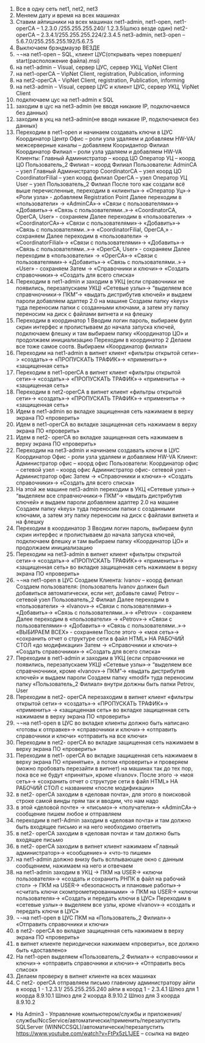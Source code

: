 1. Все в одну сеть net1, net2, net3
2. Меняем дату и время на всех машинах
3. Ставим айпишники на всех машинах
net1-admin, net1-open, net1-operCA – 1.2.3.0 /255.255.255.240/ 1.2.3.5(шлюз везде один)
net2-operCA – 2.3.4.1/255.255.255.224/2.3.4.5
net3-admin, net3-open – 5.6.7.0/255.255.255.192/5.6.7.5
4. Выключаем брэндмауэр ВЕЗДЕ
5. ¬¬на net1-open – SQL, клиент ЦУС(открывать через повершел/ start(расположение файла).msi)
6. на net1-admin – Visual, сервер ЦУС, сервер УКЦ, VipNet Client
7. на net1-operCA – VipNet Client, registration, Publication, informing
8. на net2-operCA - VipNet Client, registration, Publication, informing
9. на net3-admin – Visual, сервер ЦУС и клиент ЦУС, сервер УКЦ, VipNet Client
10. подключаем цус на net1-admin к SQL
11. заходим в цус на net3-admin (не вводя никакие IP, подключаемся без данных)
12. заходим в укц на net3-admin(не вводя никакие IP, подключаемся без данных)
13. Переходим в net1-open и начинаем создавать ключи в ЦУС
Координатор Центр Офис – роли узла удаляем и добавляем HW-VA/ межсерверные каналы – добавляем Кооридантор Филиал
Координатор Филиал – роли узла удаляем и добавляем HW-VA
Клиенты:
Главный Администратор – коорд ЦО
Оператор УЦ – коорд ЦО
Пользователь_2 Филиал – коорд Филиал
Пользователи:
AdminCA – узел Главный Администратор
CoordinatorCA – узел коорд ЦО
CoordinatorFilial – узел коорд филиал
OperCA – узел Оператор УЦ
User – узел Пользователь_2 Филиал
После того как создали всё выше перечисленные, переходим в «клиенты»-> «Оператор Уц»-> «Роли узла» - добавляем Registration Point
Далее переходим в «пользователи» -> «AdminCA»-> «Связи с пользователями»-> «Добавить»-> «Связь с пользователями..»-> «CoordinatorCA, OperCA, User» - сохраняем
 Далее переходим в «пользователи» -> «CoordinatorCA»-> «Связи с пользователями»-> «Добавить»-> «Связь с пользователями..»-> «CoordinatorFilial, OperCA,» - сохраняем
Далее переходим в «пользователи» -> «CoordinatorFilial»-> «Связи с пользователями»-> «Добавить»-> «Связь с пользователями..»-> «OperCA, User» - сохраняем
Далее переходим в «пользователи» -> «OperCA»-> «Связи с пользователями»-> «Добавить»-> «Связь с пользователями..»-> «User» - сохраняем
Затем -> «Справочники и ключи»-> «Создать справочники»-> «Создать для всего списка»
14. Переходим в net1-admin и заходим в УКЦ (если справочники не появились, перезапускаем УКЦ)
«Сетевые узлы»-> “выделяем все справчночники-> ПКМ”-> «выдать дистрибутив ключей» и выдаем пароли
добавляем адаптер 2.0 на машине
Создаем папку «keys» туда переносим папки с созданными ключами, а затем эту папку переносим на диск с файлами випнета и на флешку
15. Переходим в координатор 1 
Вводим логин пароль, выбираем фулл скрин интерфес и пролистываем до начала запуска ключей, подключаем флешку и там выбираем папку «Координатор ЦО» и продолжаем инициализацию
Переходим в координатор 2
Делаем все тоже самое соотв. Выбираем «Координатор филиал»
16. Переходим на net1-admin в випнет клиент
«фильтры открытой сети»-> «создать»-> «ПРОПУСКАТЬ ТРАФИК»-> «применить»-> «защищенная сеть»
17. Переходим в net1-operCA в випнет клиент
«фильтры открытой сети»-> «создать»-> «ПРОПУСКАТЬ ТРАФИК»-> «применить» -> «защищенная сеть»
18. Переходим в net2-operCA в випнет клиент
«фильтры открытой сети»-> «создать»-> «ПРОПУСКАТЬ ТРАФИК»-> «применить» -> «защищенная сеть»
19. Идем в net1-admin во вкладке защищенная сеть нажимаем в верху экрана ПО «проверить»
20. Идем в net1-operCA во вкладке защищенная сеть нажимаем в верху экрана ПО «проверить»
21. Идем в net2- operCA во вкладке защищенная сеть нажимаем в верху экрана ПО «проверить»
22. Переходим на net3-admin и начинаем создавать ключи в ЦУС
Координатор Офис - роли узла удаляем и добавляем HW-VA
Клиент: Администратор офис – коорд офис
Пользователи: 
Координатор офис – сетевой узел – коорд офис
Администратор офис- сетевой узел – Администратор офис
Затем -> «Справочники и ключи»-> «Создать справочники»-> «Создать для всего списка»
23. На этой же машине net3-admin переходим в УКЦ 
«Сетевые узлы»-> “выделяем все справчночники-> ПКМ”-> «выдать дистрибутив ключей» и выдаем пароли
добавляем адаптер 2.0 на машине
Создаем папку «keys» туда переносим папки с созданными ключами, а затем эту папку переносим на диск с файлами випнета и на флешку
24. Переходим в координатор 3
Вводим логин пароль, выбираем фулл скрин интерфес и пролистываем до начала запуска ключей, подключаем флешку и там выбираем папку «Координатор ЦО» и продолжаем инициализацию
25. Переходим на net3-admin в випнет клиент
«фильтры открытой сети»-> «создать»-> «ПРОПУСКАТЬ ТРАФИК»-> «применить»-> «защищенная сеть»
во вкладке защищенная сеть нажимаем в верху экрана ПО «проверить»
26. ¬¬на net1-open в ЦУС
Создаем Клиента:
Ivanov – коорд филиал
Создаем пользователя:
(пользователь Ivanov должен был добавиться автоматически, если нет, добавьте сами)
Petrov – сетевой узел Пользователь_2 Филиал
Далее переходим в «пользователи» -> «Ivanov»-> «Связи с пользователями»-> «Добавить»-> «Связь с пользователями..»-> «Petrov» - сохраняем
Далее переходим в «пользователи» -> «Petrov»-> «Связи с пользователями»-> «Добавить»-> «Связь с пользователями..»-> «ВЫБИРАЕМ ВСЕХ» - сохраняем 
После этого -> «моя сеть»-> «сохранить отчет о структуре сети в файл HTML» НА РАБОЧИЙ СТОЛ «до модификации»
Затем -> «Справочники и ключи»-> «Создать справочники»-> «Создать для всего списка»
27. Переходим в net1-admin и заходим в УКЦ (если справочники не появились, перезапускаем УКЦ)
«Сетевые узлы»-> “выделяем все справчночники, кроме «Ivanov»-> ПКМ”-> «выдать дистрибутив ключей» и выдаем пароли
Создаем папку «modif» туда переносим папку «Пользователь_2 Филиал» внутри должны быть папки Petrov, User
28. Переходим в net2- operCA перезаходим в випнет клиент 
«фильтры открытой сети»-> «создать»-> «ПРОПУСКАТЬ ТРАФИК»-> «применить» -> «защищенная сеть»
во вкладке защищенная сеть нажимаем в верху экрана ПО «проверить»
29. ¬¬на net1-open в ЦУС во вкладке клиенты должно быть написано «готовы к отправке»-> «справочники и ключи»-> «отправить справочники и ключи» «отправить на все ключи»
30. Переходим в net2- operCA
во вкладке защищенная сеть нажимаем в верху экрана ПО «проверить»
31. Переходим в net1- operCA
во вкладке защищенная сеть нажимаем в верху экрана ПО «принятые», а потом «проверить» и проверяем (можно пробовать перезайти в випнет) на машинах так до тех пор, пока все не будут «приняты», кроме «Ivanov».
После этого -> «моя сеть»-> «сохранить отчет о структуре сети в файл HTML» НА РАБОЧИЙ СТОЛ с названием «после модификации»
32. в net2- operCA заходим в «деловая почта», для этого в поисковой строке самой винды прям так и вводим, что нам надо
33. в этой «деловой почте» -> «письмо»-> «получатели»-> «AdminCA»-> сообщение пишем любое и отправляем
34. переходим в net1-Admin 
заходим в «деловая почта» и там должно быть входящее письмо и на него необходимо ответить
35. в net2- operCA заходим в «деловая почта» и там должно быть входящее письмо
36. в net2- operCA заходим в випнет клиент нажимаем «Главный администратор»-> «сообщение»-> «что-то пишем» 
37. на net1-admin должно внизу быть всплывающее окно с данным сообщением, нажимаем на него и отвечаем
38. на net1-admin заходим в УКЦ -> ПКМ на USER-> «ключи пользователя»-> «создать и сохранить РНПК в файл на рабочий стол»
-> ПКМ на USER-> «безопасность и плановые работы»-> «считать ключи скомпрометированными»
-> ПКМ на USER-> «ключи пользователя»-> «Создать и передать ключи в ЦУС»
Переходим в «сетевые узлы»-> выделяем все узлы, кроме «Ivanov»-> «создать и передать ключи в ЦУС»
39. ¬¬на net1-open в ЦУС ПКМ на «Пользователь_2 Филиал»-> «Отправить справочники и ключи»
40. в net2- operCA во вкладке защищенная сеть нажимаем в верху экрана ПО «проверить»
41. в випнет клиенте периодически нажимаем «проверить», все должно быть «доставлено»
42. На net1-open выделяем «Пользователь_2 Филиал»-> «справочники и ключи»-> «отправить справочники и ключи»-> «Отправить весь список»
43. Делаем проверку в випнет клиенте на всех машинах
44. С net2- operCA отправляем письмо главному администратору
айпи в коорд 1 -  1.2.3.1/ 255.255.255.240
айпи в коорд 1 -  2.3.4.1
Шлюз для 1 коорда 8.9.10.1
Шлюз для 2 коорда 8.9.10.2
Шлюз для 3 коорда 8.9.10.2
- На Admin3 - Управление компьютером/службы и приложения/службы/NccService/автоматически/применить/перезапустить
SQLServer (WINNCCSQL)/автоматически/перезапустить 
https://www.youtube.com/watch?v=FtPx5zL1JEE – ссылка на видео